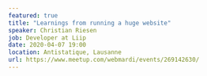 ```yaml
---
featured: true
title: "Learnings from running a huge website"
speaker: Christian Riesen
job: Developer at Liip
date: 2020-04-07 19:00
location: Antistatique, Lausanne
url: https://www.meetup.com/webmardi/events/269142630/
---
```

